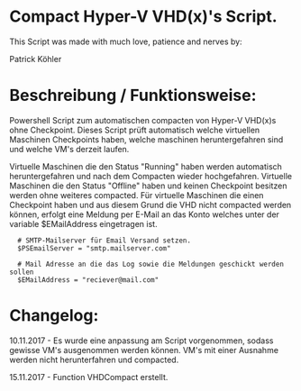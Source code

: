 # Compact Hyper-V VHD(x)'s Script.

This Script was made with much love, patience and nerves by:

Patrick Köhler

# Beschreibung / Funktionsweise:
Powershell Script zum automatischen compacten von Hyper-V VHD(x)s ohne Checkpoint.
Dieses Script prüft automatisch welche virtuellen Maschinen Checkpoints haben, welche maschinen heruntergefahren sind und welche VM's derzeit laufen.


Virtuelle Maschinen die den Status "Running" haben werden automatisch heruntergefahren und nach dem Compacten wieder hochgefahren.
Virtuelle Maschinen die den Status "Offline" haben und keinen Checkpoint besitzen werden ohne weiteres compacted.
Für virtuelle Maschinen die einen Checkpoint haben und aus diesem Grund die VHD nicht compacted werden können, erfolgt eine Meldung per E-Mail an das Konto welches unter der variable $EMailAddress eingetragen ist.

      # SMTP-Mailserver für Email Versand setzen.
      $PSEmailServer = "smtp.mailserver.com"

      # Mail Adresse an die das Log sowie die Meldungen geschickt werden sollen
      $EMailAddress = "reciever@mail.com"


# Changelog:
10.11.2017 - Es wurde eine anpassung am Script vorgenommen, sodass gewisse VM's ausgenommen werden können. VM's mit einer Ausnahme werden nicht herunterfahren und compacted.

15.11.2017 - Function VHDCompact erstellt.
